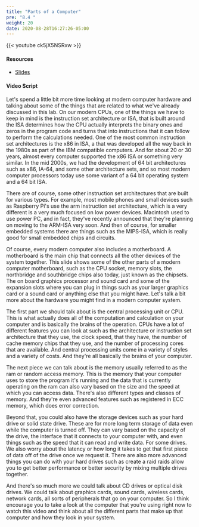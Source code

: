 ```yaml
---
title: "Parts of a Computer"
pre: "8.4 "
weight: 20
date: 2020-08-28T16:27:26-05:00
---
```


{{< youtube ck5jX5NSRxw >}}

<!-- CC 110: -0qGcKTOXcU -->

#### Resources
* [Slides](/1-cc110/08-architecture/slides/8-Computer_Architecture.pdf)

#### Video Script

Let's spend a little bit more time looking at modern computer hardware and talking about some of the things that are related to what we've already discussed in this lab. On our modern CPUs, one of the things we have to keep in mind is the instruction set architecture or ISA, that is built around the ISA determines how the CPU actually interprets the binary ones and zeros in the program code and turns that into instructions that it can follow to perform the calculations needed. One of the most common instruction set architectures is the x86 in ISA, a that was developed all the way back in the 1980s as part of the IBM compatible computers. And for about 20 or 30 years, almost every computer supported the x86 ISA or something very similar. In the mid 2000s, we had the development of 64 bit architectures such as x86, IA-64, and some other architecture sets, and so most modern computer processors today use some variant of a 64 bit operating system and a 64 bit ISA. 

There are of course, some other instruction set architectures that are built for various types. For example, most mobile phones and small devices such as Raspberry Pi's use the arm instruction set architecture, which is a very different is a very much focused on low power devices. Macintosh used to use power PC, and in fact, they've recently announced that they're planning on moving to the ARM-ISA very soon. And then of course, for smaller embedded systems there are things such as the MIPS-ISA, which is really good for small embedded chips and circuits. 

Of course, every modern computer also includes a motherboard. A motherboard is the main chip that connects all the other devices of the system together. This slide shows some of the other parts of a modern computer motherboard, such as the CPU socket, memory slots, the northbridge and southbridge chips also today, just known as the chipsets. The on board graphics processor and sound card and some of the expansion slots where you can plug in things such as your larger graphics card or a sound card or anything else that you might have. Let's talk a bit more about the hardware you might find in a modern computer system. 

The first part we should talk about is the central processing unit or CPU. This is what actually does all of the computation and calculation on your computer and is basically the brains of the operation. CPUs have a lot of different features you can look at such as the architecture or instruction set architecture that they use, the clock speed, that they have, the number of cache memory chips that they use, and the number of processing cores that are available. And central processing units come in a variety of styles and a variety of costs. And they're all basically the brains of your computer. 

The next piece we can talk about is the memory usually referred to as the ram or random access memory. This is the memory that your computer uses to store the program it's running and the data that is currently operating on the ram can also vary based on the size and the speed at which you can access data. There's also different types and classes of memory. And they're even advanced features such as registered in ECC memory, which does error correction. 

Beyond that, you could also have the storage devices such as your hard drive or solid state drive. These are for more long term storage of data even while the computer is turned off. They can vary based on the capacity of the drive, the interface that it connects to your computer with, and even things such as the speed that it can read and write data. For some drives. We also worry about the latency or how long it takes to get that first piece of data off of the drive once we request it. There are also more advanced things you can do with your hard drives such as create a raid raids allow you to get better performance or better security by mixing multiple drives together. 

And there's so much more we could talk about CD drives or optical disk drives. We could talk about graphics cards, sound cards, wireless cards, network cards, all sorts of peripherals that go on your computer. So I think encourage you to take a look at the computer that you're using right now to watch this video and think about all the different parts that make up that computer and how they look in your system.